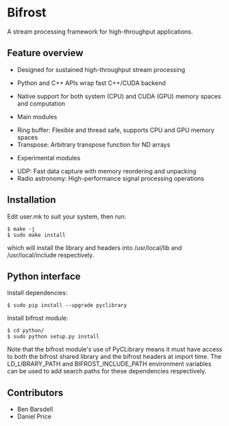 # Bifrost

A stream processing framework for high-throughput applications.

## Feature overview

 * Designed for sustained high-throughput stream processing
 * Python and C++ APIs wrap fast C++/CUDA backend
 * Native support for both system (CPU) and CUDA (GPU) memory spaces and computation

 * Main modules
  - Ring buffer: Flexible and thread safe, supports CPU and GPU memory spaces
  - Transpose: Arbitrary transpose function for ND arrays

 * Experimental modules
  - UDP: Fast data capture with memory reordering and unpacking
  - Radio astronomy: High-performance signal processing operations

## Installation

Edit user.mk to suit your system, then run:

    $ make -j
    $ sudo make install

which will install the library and headers into /usr/local/lib and
/usr/local/include respectively.

## Python interface

Install dependencies:

    $ sudo pip install --upgrade pyclibrary

Install bifrost module:

    $ cd python/
    $ sudo python setup.py install

Note that the bifrost module's use of PyCLibrary means it must have
access to both the bifrost shared library and the bifrost headers at
import time. The LD_LIBRARY_PATH and BIFROST_INCLUDE_PATH environment
variables can be used to add search paths for these dependencies
respectively.

## Contributors

 * Ben Barsdell
 * Daniel Price
